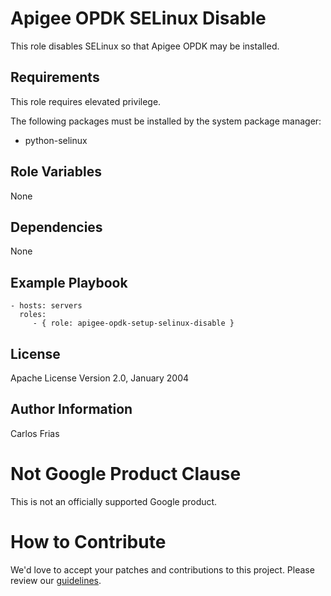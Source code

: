 Apigee OPDK SELinux Disable
=========

This role disables SELinux so that Apigee OPDK may be installed. 

Requirements
------------

This role requires elevated privilege. 

The following packages must be installed by the system package manager: 

* python-selinux

Role Variables
--------------

None

Dependencies
------------

None

Example Playbook
----------------

    - hosts: servers
      roles:
         - { role: apigee-opdk-setup-selinux-disable }

License
-------

Apache License Version 2.0, January 2004

Author Information
------------------

Carlos Frias
<!-- BEGIN Google Required Disclaimer -->

# Not Google Product Clause

This is not an officially supported Google product.
<!-- END Google Required Disclaimer -->
<!-- BEGIN Google How To Contribute -->
# How to Contribute

We'd love to accept your patches and contributions to this project. Please review our [guidelines](CONTRIBUTION.md).
<!-- END Google How To Contribute -->